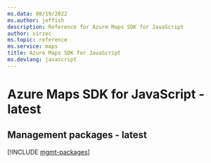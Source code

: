 ```yaml
---
ms.data: 08/19/2022
ms.author: jeffish
description: Reference for Azure Maps SDK for JavaScript
author: xirzec
ms.topic: reference
ms.service: maps
title: Azure Maps SDK for JavaScript
ms.devlang: javascript
---
```

# Azure Maps SDK for JavaScript - latest

## Management packages - latest
[!INCLUDE [mgmt-packages](maps-mgmt-index.md)]